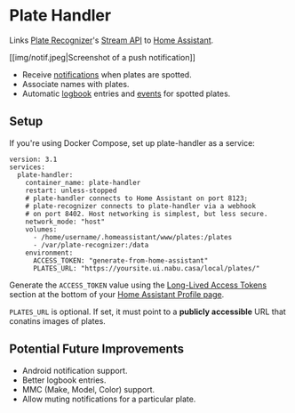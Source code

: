 # Plate Handler

Links [Plate Recognizer](https://platerecognizer.com)'s [Stream API](https://platerecognizer.com/stream/) to [Home Assistant](https://www.home-assistant.io).

[[img/notif.jpeg|Screenshot of a push notification]]

- Receive [notifications](https://companion.home-assistant.io/docs/notifications/notifications-basic) when plates are spotted.
- Associate names with plates.
- Automatic [logbook](https://www.home-assistant.io/integrations/logbook/) entries and [events](https://www.home-assistant.io/docs/configuration/events/) for spotted plates.

## Setup

If you're using Docker Compose, set up plate-handler as a service:

```
version: 3.1
services:
  plate-handler:
    container_name: plate-handler
    restart: unless-stopped
    # plate-handler connects to Home Assistant on port 8123;
    # plate-recognizer connects to plate-handler via a webhook
    # on port 8402. Host networking is simplest, but less secure.
    network_mode: "host"
    volumes:
      - /home/username/.homeassistant/www/plates:/plates
      - /var/plate-recognizer:/data
    environment:
      ACCESS_TOKEN: "generate-from-home-assistant"
      PLATES_URL: "https://yoursite.ui.nabu.casa/local/plates/"
```

Generate the `ACCESS_TOKEN` value using the [Long-Lived Access Tokens](https://developers.home-assistant.io/docs/auth_api/#long-lived-access-token) section at the bottom of your [Home Assistant Profile page](https://www.home-assistant.io/docs/authentication/#your-account-profile).

`PLATES_URL` is optional. If set, it must point to a **publicly accessible** URL that conatins images of plates.

## Potential Future Improvements

- Android notification support.
- Better logbook entries.
- MMC (Make, Model, Color) support.
- Allow muting notifications for a particular plate.